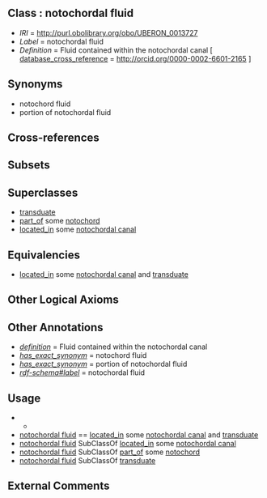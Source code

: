 
## Class : notochordal fluid

 * *IRI* = http://purl.obolibrary.org/obo/UBERON_0013727
 * *Label* = notochordal fluid
 * *Definition* = Fluid contained within the notochordal canal [ [database_cross_reference](../../ef/oboInOwl#hasDbXref.md) = http://orcid.org/0000-0002-6601-2165 ]

## Synonyms

 * notochord fluid
 * portion of notochordal fluid

## Cross-references


## Subsets


## Superclasses

 * [transduate](../../UBERON/79/UBERON_0007779.md)
 * [part_of](../../BFO/50/BFO_0000050.md) some [notochord](../../UBERON/28/UBERON_0002328.md)
 * [located_in](../../RO/25/RO_0001025.md) some [notochordal canal](../../UBERON/04/UBERON_0013704.md)

## Equivalencies

 * [located_in](../../RO/25/RO_0001025.md) some [notochordal canal](../../UBERON/04/UBERON_0013704.md) and [transduate](../../UBERON/79/UBERON_0007779.md)

## Other Logical Axioms


## Other Annotations

 * *[definition](../../IAO/15/IAO_0000115.md)* = Fluid contained within the notochordal canal
 * *[has_exact_synonym](../../ym/oboInOwl#hasExactSynonym.md)* = notochord fluid
 * *[has_exact_synonym](../../ym/oboInOwl#hasExactSynonym.md)* = portion of notochordal fluid
 * *[rdf-schema#label](../../el/rdf-schema#label.md)* = notochordal fluid

## Usage

 * -
 * [notochordal fluid](../../UBERON/27/UBERON_0013727.md) == [located_in](../../RO/25/RO_0001025.md) some [notochordal canal](../../UBERON/04/UBERON_0013704.md) and [transduate](../../UBERON/79/UBERON_0007779.md)
 * [notochordal fluid](../../UBERON/27/UBERON_0013727.md) SubClassOf [located_in](../../RO/25/RO_0001025.md) some [notochordal canal](../../UBERON/04/UBERON_0013704.md)
 * [notochordal fluid](../../UBERON/27/UBERON_0013727.md) SubClassOf [part_of](../../BFO/50/BFO_0000050.md) some [notochord](../../UBERON/28/UBERON_0002328.md)
 * [notochordal fluid](../../UBERON/27/UBERON_0013727.md) SubClassOf [transduate](../../UBERON/79/UBERON_0007779.md)

## External Comments

